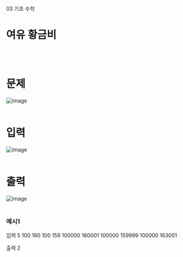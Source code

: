 03 기초 수학
# 여유 황금비
<br>
<br>

# 문제
![image](https://github.com/user-attachments/assets/bee4fe9d-79f1-430b-b627-bc749009bddb)
<br>
<br>

# 입력
![image](https://github.com/user-attachments/assets/fd00f2cf-b4d2-45c7-bb78-fca88a85abb9)
<br>
<br>

# 출력
![image](https://github.com/user-attachments/assets/c6f87fd4-a311-4112-a23f-03ab51826576)
<br>
<br>

### 예시1
입력
5
100 160
100 159
100000 160001
100000 159999
100000 163001
<br>

출력
2
<br>
